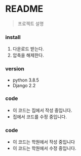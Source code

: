 # README
> 프로젝트 설명

### install
1. 다운로드 받는다.
2. 압축을 해제한다.

### version
- python 3.8.5
- Django 2.2


### code
- 이 코드는 집에서 작성 중입니다. 
- 집에서 코드를 수정 중입니다. 

### code
- 이 코드는 학원에서 작성 중입니다
- 이 코드는 학원에서 수정 중입니다.